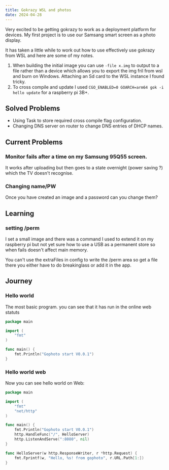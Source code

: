 ```yaml
---
title: Gokrazy WSL and photos
date: 2024-04-28
---
```


Very excited to be getting gokrazy to work as a deployment platform for devices.  My first project
is to use our Samsang smart screen as a photo display.

It has taken a little while to work out how to use effectively use gokrazy from WSL and here are some of my notes.

1) When building the initial image you can use `-file x.img` to output to a file rather than 
a device which allows you to export the img fril from wsl and burn on Windows.  Attaching an Sd card
to the WSL instance I found tricky.
2) To cross compile and update I used `CGO_ENABLED=0 GOARCH=arm64 gok -i hello update` for a raspberry pi 3B+.




## Solved Problems

- Using Task to store required cross compile flag configuration.
- Changing DNS server on router to change DNS entries of DHCP names.

## Current Problems

### Monitor fails after a time on my Samsung 95Q55 screen. 

It works after uploading but then goes to a state overnight (power saving ?)  which the TV doesn't recognise.

### Changing name/PW

Once you have created an image and a password can you change them?


## Learning

### setting /perm

I set a small image and there was a command I used to extend it on my raspberry pi but not yet
sure how to use a USB as a permanent store so when fails doesn't affect main memory.

You can't use the extraFiles in config to write the /perm area so get a file there you either have to 
do breakinglass or add it in the app.



## Journey

### Hello world

The most basic program.  you can see that it has run in the online web statuts
```go
package main

import (
	"fmt"
)

func main() {
	fmt.Println("Gophoto start V0.0.1")
}


```

### Hello world web

Now you can see hello world on Web:

```go
package main

import (
	"fmt"
	"net/http"
)

func main() {
	fmt.Println("Gophoto start V0.0.1")
	http.HandleFunc("/", HelloServer)
	http.ListenAndServe(":8080", nil)
}

func HelloServer(w http.ResponseWriter, r *http.Request) {
	fmt.Fprintf(w, "Hello, %s! from gophoto", r.URL.Path[1:])
}
```


